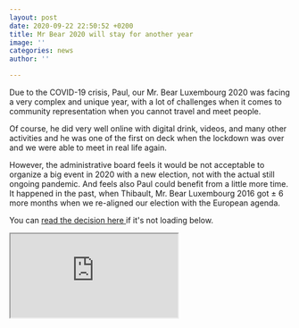 ```yaml
---
layout: post
date: 2020-09-22 22:50:52 +0200
title: Mr Bear 2020 will stay for another year
image: ''
categories: news
author: ''

---
```

Due to the COVID-19 crisis, Paul, our Mr. Bear Luxembourg 2020 was facing a very complex and unique year, with a lot of challenges when it comes to community representation when you cannot travel and meet people.

Of course, he did very well online with digital drink, videos, and many other activities and he was one of the first on deck when the lockdown was over and we were able to meet in real life again.

However, the administrative board feels it would be not acceptable to organize a big event in 2020 with a new election, not with the actual still ongoing pandemic. And feels also Paul could benefit from a little more time. It happened in the past, when Thibault, Mr. Bear Luxembourg 2016 got ± 6 more months when we re-aligned our election with the European agenda.

You can [read the decision here ](https://docs.google.com/document/d/e/2PACX-1vTVi53zjLk04DUisCcpayHbeaOcH95TcHrQnVaD3teXJDlU_2fQTz7cpZ1CM2VnvFU_NuF9qrBFh9xE/pub)if it's not loading below.

<iframe src="https://docs.google.com/document/d/e/2PACX-1vTVi53zjLk04DUisCcpayHbeaOcH95TcHrQnVaD3teXJDlU_2fQTz7cpZ1CM2VnvFU_NuF9qrBFh9xE/pub?embedded=true"></iframe>